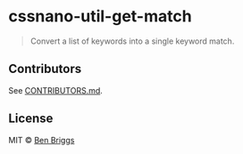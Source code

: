 # cssnano-util-get-match

> Convert a list of keywords into a single keyword match.


## Contributors

See [CONTRIBUTORS.md](https://github.com/cssnano/cssnano/blob/master/CONTRIBUTORS.md).


## License

MIT © [Ben Briggs](http://beneb.info)

